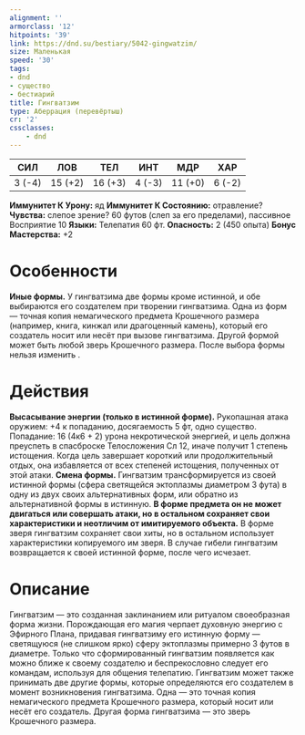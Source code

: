```yaml
---
alignment: ''
armorclass: '12'
hitpoints: '39'
link: https://dnd.su/bestiary/5042-gingwatzim/
size: Маленькая
speed: '30'
tags:
- dnd
- существо
- бестиарий
title: Гингватзим
type: Аберрация (перевёртыш)
cr: '2'
cssclasses:
    - dnd
---
```



| СИЛ | ЛОВ | ТЕЛ | ИНТ | МДР | ХАР |
|---|---|---|---|---|---|
| 3 (-4) | 15 (+2) | 16 (+3) | 4 (-3) | 11 (+0) | 6 (-2) |
**Иммунитет К Урону:** яд
**Иммунитет К Состоянию:** отравление?
**Чувства:** слепое зрение? 60 футов (слеп за его пределами), пассивное Восприятие 10
**Языки:** Телепатия 60 фт.
**Опасность:** 2 (450 опыта)
**Бонус Мастерства:** +2


# Особенности
**Иные формы.** У гингватзима две формы кроме истинной, и обе выбираются его создателем при творении гингватзима. Одна из форм — точная копия немагического предмета Крошечного размера (например, книга, кинжал или драгоценный камень), который его создатель носит или несёт при вызове гингватзима. Другой формой может быть любой зверь Крошечного размера. После выбора формы нельзя изменить .


# Действия
**Высасывание энергии (только в истинной форме).** Рукопашная атака оружием: +4 к попаданию, досягаемость 5 фт, одно существо. Попадание: 16 (4к6 + 2) урона некротической энергией, и цель должна преуспеть в спасброске Телосложения Сл 12, иначе получит 1 степень истощения. Когда цель завершает короткий или продолжительный отдых, она избавляется от всех степеней истощения, полученных от этой атаки.
**Смена формы.** Гингватзим трансформируется из своей истинной формы (сфера светящейся эктоплазмы диаметром 3 фута) в одну из двух своих альтернативных форм, или обратно из альтернативной формы в истинную.
**В форме предмета он не может двигаться или совершать атаки, но в остальном сохраняет свои характеристики и неотличим от имитируемого объекта.** В форме зверя гингватзим сохраняет свои хиты, но в остальном использует характеристики копируемого им зверя. В случае гибели гингватзим возвращается к своей истинной форме, после чего исчезает.


# Описание
Гингватзим — это созданная заклинанием или ритуалом своеобразная форма жизни. Порождающая его магия черпает духовную энергию с Эфирного Плана, придавая гингватзиму его истинную форму — светящуюся (не слишком ярко) сферу эктоплазмы примерно 3 футов в диаметре. Только что сформированный гингватзим появляется как можно ближе к своему создателю и беспрекословно следует его командам, используя для общения телепатию. Гингватзим может также принимать две другие формы, которые определяются его создателем в момент возникновения гингватзима. Одна — это точная копия  немагического предмета Крошечного размера, который носит или несёт его создатель. Другая форма гингватзима — это зверь Крошечного размера.